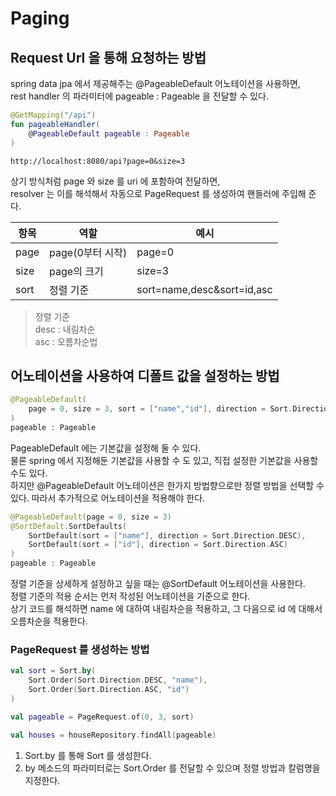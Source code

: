 # Paging
## Request Url 을 통해 요청하는 방법

spring data jpa 에서 제공해주는 @PageableDefault 어노테이션을 사용하면,   
rest handler 의 파라미터에 pageable : Pageable 을 전달할 수 있다.

```kotlin
@GetMapping("/api")
fun pageableHandler(
    @PageableDefault pageable : Pageable
)
```

```uri
http://localhost:8080/api?page=0&size=3
```

상기 방식처럼 page 와 size 를 uri 에 포함하여 전달하면,    
resolver 는 이를 해석해서 자동으로 PageRequest 를 생성하여 핸들러에 주입해 준다.

항목 | 역할 | 예시
---|--- | ---
page | page(0부터 시작) | page=0
size | page의 크기 | size=3
sort | 정렬 기준 | sort=name,desc&sort=id,asc

> 정렬 기준   
> desc : 내림차순    
> asc : 오름차순법

## 어노테이션을 사용하여 디폴트 값을 설정하는 방법

```kotlin
@PageableDefault(
    page = 0, size = 3, sort = ["name","id"], direction = Sort.Direction.ASC
)
pageable : Pageable
```

PageableDefault 에는 기본값을 설정해 둘 수 있다.   
물론 spring 에서 지정해둔 기본값을 사용할 수 도 있고, 직접 설정한 기본값을 사용할 수도 있다.  
하지만 @PageableDefault 어노테이션은 한가지 방법향으로만 정렬 방법을 선택할 수 있다.
따라서 추가적으로 어노테이션을 적용해야 한다.

```kotlin
@PageableDefault(page = 0, size = 3)
@SortDefault.SortDefaults(
    SortDefault(sort = ["name"], direction = Sort.Direction.DESC),
    SortDefault(sort = ["id"], direction = Sort.Direction.ASC)
)
pageable : Pageable
```

정렬 기준을 상세하게 설정하고 싶을 때는 @SortDefault 어노테이션을 사용한다.   
정렬 기준의 적용 순서는 먼저 작성된 어노테이션을 기준으로 한다.       
상기 코드를 해석하면 name 에 대하여 내림차순을 적용하고, 그 다음으로 id 에 대해서 오름차순을 적용한다.

### PageRequest 를 생성하는 방법

```kotlin
val sort = Sort.by(
    Sort.Order(Sort.Direction.DESC, "name"),
    Sort.Order(Sort.Direction.ASC, "id")
)

val pageable = PageRequest.of(0, 3, sort)

val houses = houseRepository.findAll(pageable)
```

1. Sort.by 를 통해 Sort 를 생성한다.
2. by 메소드의 파라미터로는 Sort.Order 를 전달할 수 있으며 정렬 방법과 칼럼명을 지정한다.